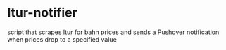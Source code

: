 ltur-notifier
=============

script that scrapes ltur for bahn prices and sends a Pushover notification when prices drop to a specified value